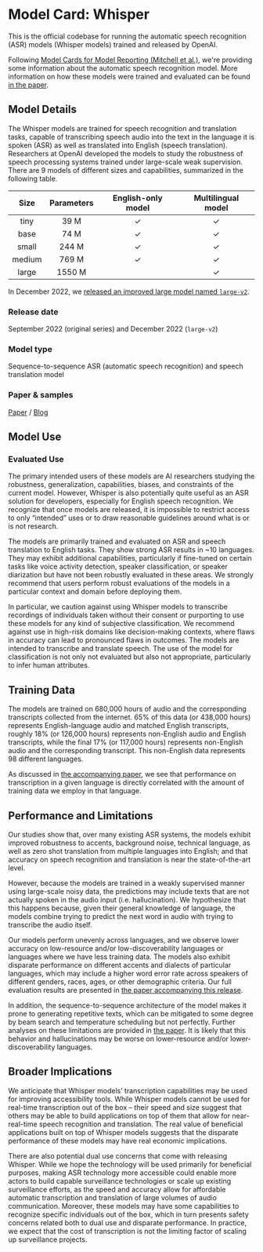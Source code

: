 # Model Card: Whisper

This is the official codebase for running the automatic speech recognition (ASR) models (Whisper models) trained and released by OpenAI.

Following [Model Cards for Model Reporting (Mitchell et al.)](https://arxiv.org/abs/1810.03993), we're providing some information about the automatic speech recognition model. More information on how these models were trained and evaluated can be found [in the paper](https://arxiv.org/abs/2212.04356).


## Model Details

The Whisper models are trained for speech recognition and translation tasks, capable of transcribing speech audio into the text in the language it is spoken (ASR) as well as translated into English (speech translation). Researchers at OpenAI developed the models to study the robustness of speech processing systems trained under large-scale weak supervision. There are 9 models of different sizes and capabilities, summarized in the following table.

|  Size  | Parameters | English-only model | Multilingual model |  
|:------:|:----------:|:------------------:|:------------------:|
|  tiny  |    39 M    |         ✓          |         ✓          |
|  base  |    74 M    |         ✓          |         ✓          |
| small  |   244 M    |         ✓          |         ✓          |
| medium |   769 M    |         ✓          |         ✓          |
| large  |   1550 M   |                    |         ✓          |

In December 2022, we [released an improved large model named `large-v2`](https://github.com/openai/whisper/discussions/661).


### Release date

September 2022 (original series) and December 2022 (`large-v2`)

### Model type

Sequence-to-sequence ASR (automatic speech recognition) and speech translation model

### Paper & samples

[Paper](https://arxiv.org/abs/2212.04356) / [Blog](https://openai.com/blog/whisper)


## Model Use

### Evaluated Use

The primary intended users of these models are AI researchers studying the robustness, generalization, capabilities, biases, and constraints of the current model. However, Whisper is also potentially quite useful as an ASR solution for developers, especially for English speech recognition. We recognize that once models are released, it is impossible to restrict access to only “intended” uses or to draw reasonable guidelines around what is or is not research.

The models are primarily trained and evaluated on ASR and speech translation to English tasks. They show strong ASR results in ~10 languages. They may exhibit additional capabilities, particularly if fine-tuned on certain tasks like voice activity detection, speaker classification, or speaker diarization but have not been robustly evaluated in these areas. We strongly recommend that users perform robust evaluations of the models in a particular context and domain before deploying them.

In particular, we caution against using Whisper models to transcribe recordings of individuals taken without their consent or purporting to use these models for any kind of subjective classification. We recommend against use in high-risk domains like decision-making contexts, where flaws in accuracy can lead to pronounced flaws in outcomes. The models are intended to transcribe and translate speech. The use of the model for classification is not only not evaluated but also not appropriate, particularly to infer human attributes.


## Training Data

The models are trained on 680,000 hours of audio and the corresponding transcripts collected from the internet. 65% of this data (or 438,000 hours) represents English-language audio and matched English transcripts, roughly 18% (or 126,000 hours) represents non-English audio and English transcripts, while the final 17% (or 117,000 hours) represents non-English audio and the corresponding transcript. This non-English data represents 98 different languages. 

As discussed in [the accompanying paper](https://arxiv.org/abs/2212.04356), we see that performance on transcription in a given language is directly correlated with the amount of training data we employ in that language.


## Performance and Limitations

Our studies show that, over many existing ASR systems, the models exhibit improved robustness to accents, background noise, technical language, as well as zero shot translation from multiple languages into English; and that accuracy on speech recognition and translation is near the state-of-the-art level. 

However, because the models are trained in a weakly supervised manner using large-scale noisy data, the predictions may include texts that are not actually spoken in the audio input (i.e. hallucination). We hypothesize that this happens because, given their general knowledge of language, the models combine trying to predict the next word in audio with trying to transcribe the audio itself.

Our models perform unevenly across languages, and we observe lower accuracy on low-resource and/or low-discoverability languages or languages where we have less training data. The models also exhibit disparate performance on different accents and dialects of particular languages, which may include a higher word error rate across speakers of different genders, races, ages, or other demographic criteria. Our full evaluation results are presented in [the paper accompanying this release](https://arxiv.org/abs/2212.04356).

In addition, the sequence-to-sequence architecture of the model makes it prone to generating repetitive texts, which can be mitigated to some degree by beam search and temperature scheduling but not perfectly. Further analyses on these limitations are provided in [the paper](https://arxiv.org/abs/2212.04356). It is likely that this behavior and hallucinations may be worse on lower-resource and/or lower-discoverability languages.


## Broader Implications

We anticipate that Whisper models’ transcription capabilities may be used for improving accessibility tools. While Whisper models cannot be used for real-time transcription out of the box – their speed and size suggest that others may be able to build applications on top of them that allow for near-real-time speech recognition and translation. The real value of beneficial applications built on top of Whisper models suggests that the disparate performance of these models may have real economic implications.

There are also potential dual use concerns that come with releasing Whisper. While we hope the technology will be used primarily for beneficial purposes, making ASR technology more accessible could enable more actors to build capable surveillance technologies or scale up existing surveillance efforts, as the speed and accuracy allow for affordable automatic transcription and translation of large volumes of audio communication. Moreover, these models may have some capabilities to recognize specific individuals out of the box, which in turn presents safety concerns related both to dual use and disparate performance. In practice, we expect that the cost of transcription is not the limiting factor of scaling up surveillance projects.
